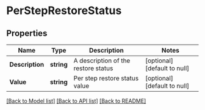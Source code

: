 # PerStepRestoreStatus

## Properties
Name | Type | Description | Notes
------------ | ------------- | ------------- | -------------
**Description** | **string** | A description of the restore status | [optional] [default to null]
**Value** | **string** | Per step restore status value | [optional] [default to null]

[[Back to Model list]](../README.md#documentation-for-models) [[Back to API list]](../README.md#documentation-for-api-endpoints) [[Back to README]](../README.md)

